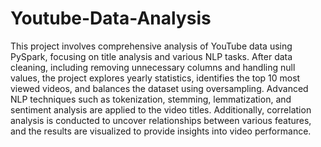 # Youtube-Data-Analysis
This project involves comprehensive analysis of YouTube data using PySpark, focusing on title analysis and various NLP tasks. After data cleaning, including removing unnecessary columns and handling null values, the project explores yearly statistics, identifies the top 10 most viewed videos, and balances the dataset using oversampling. Advanced NLP techniques such as tokenization, stemming, lemmatization, and sentiment analysis are applied to the video titles. Additionally, correlation analysis is conducted to uncover relationships between various features, and the results are visualized to provide insights into video performance.
